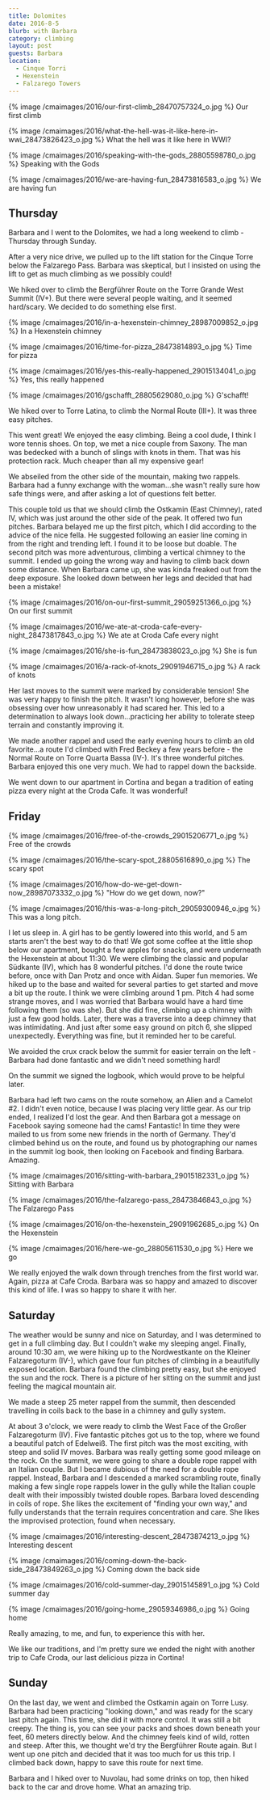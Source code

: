 ```yaml
---
title: Dolomites
date: 2016-8-5
blurb: with Barbara
category: climbing
layout: post
guests: Barbara
location:
  - Cinque Torri
  - Hexenstein
  - Falzarego Towers
---
```


{% image /cmaimages/2016/our-first-climb_28470757324_o.jpg %}
Our first climb



{% image /cmaimages/2016/what-the-hell-was-it-like-here-in-wwi_28473826423_o.jpg %}
What the hell was it like here in WWI?



{% image /cmaimages/2016/speaking-with-the-gods_28805598780_o.jpg %}
Speaking with the Gods



{% image /cmaimages/2016/we-are-having-fun_28473816583_o.jpg %}
We are having fun




## Thursday

Barbara and I went to the Dolomites, we had a long weekend to climb - Thursday through Sunday.

After a very nice drive, we pulled up to the lift station for the Cinque Torre
below the Falzarego Pass. Barbara was skeptical, but I insisted on using the lift to
get as much climbing as we possibly could!

We hiked over to climb the Bergführer Route on the Torre Grande West Summit (IV+).
But there were several people waiting, and it seemed hard/scary. We decided to
do something else first.

{% image /cmaimages/2016/in-a-hexenstein-chimney_28987009852_o.jpg %}
In a Hexenstein chimney



{% image /cmaimages/2016/time-for-pizza_28473814893_o.jpg %}
Time for pizza



{% image /cmaimages/2016/yes-this-really-happened_29015134041_o.jpg %}
Yes, this really happened



{% image /cmaimages/2016/gschafft_28805629080_o.jpg %}
G'schafft!



We hiked over to Torre Latina, to climb the Normal Route (III+). It was
three easy pitches.

This went great! We enjoyed the easy climbing. Being a cool dude, I think I wore
tennis shoes. On top, we met a nice couple from Saxony. The man was bedecked with
a bunch of slings with knots in them. That was his protection rack. Much cheaper than
all my expensive gear!

We abseiled from the other side of the mountain, making two rappels. Barbara had
a funny exchange with the woman...she wasn't really sure how safe things were, and
after asking a lot of questions felt better.

This couple told us that we should climb the Ostkamin (East Chimney), rated IV, which
was just around the other side of the peak. It offered two fun pitches. Barbara
belayed me up the first pitch, which I did according to the advice of the nice fella.
He suggested following an easier line coming in from the right and trending left.
I found it to be loose but doable. The second pitch was more adventurous, climbing
a vertical chimney to the summit. I ended up going the wrong way and having to climb
back down some distance. When Barbara came up, she was kinda freaked out from the
deep exposure. She looked down between her legs and decided that had been a mistake!

{% image /cmaimages/2016/on-our-first-summit_29059251366_o.jpg %}
On our first summit



{% image /cmaimages/2016/we-ate-at-croda-cafe-every-night_28473817843_o.jpg %}
We ate at Croda Cafe every night



{% image /cmaimages/2016/she-is-fun_28473838023_o.jpg %}
She is fun



{% image /cmaimages/2016/a-rack-of-knots_29091946715_o.jpg %}
A rack of knots



Her last moves to the summit were marked by considerable tension! She was very happy
to finish the pitch. It wasn't long however, before she was obsessing over how unreasonably
it had scared her. This led to a determination to always look down...practicing her
ability to tolerate steep terrain and constantly improving it.

We made another rappel and used the early evening hours to climb an old favorite...a
route I'd climbed with Fred Beckey a few years before - the Normal Route on
Torre Quarta Bassa (IV-). It's three wonderful pitches. Barbara enjoyed this one very
much. We had to rappel down the backside.

We went down to our apartment in Cortina and began a tradition of eating pizza every night
at the Croda Cafe. It was wonderful!

## Friday

{% image /cmaimages/2016/free-of-the-crowds_29015206771_o.jpg %}
Free of the crowds



{% image /cmaimages/2016/the-scary-spot_28805616890_o.jpg %}
The scary spot



{% image /cmaimages/2016/how-do-we-get-down-now_28987073332_o.jpg %}
"How do we get down, now?"



{% image /cmaimages/2016/this-was-a-long-pitch_29059300946_o.jpg %}
This was a long pitch.



I let us sleep in. A girl has to be gently lowered into this world, and 5 am starts
aren't the best way to do that! We got some coffee at the little shop below our apartment,
bought a few apples for snacks, and were underneath the Hexenstein at about 11:30.
We were climbing the classic and popular Südkante (IV), which has 8 wonderful pitches.
I'd done the route twice before, once with Dan Protz and once with Aidan. Super fun
memories. We hiked up to the base and waited for several parties to get started and move
a bit up the route. I think we were climbing around 1 pm. Pitch 4 had some strange moves,
and I was worried that Barbara would have a hard time following them (so was she). But
she did fine, climbing up a chimney with just a few good holds. Later, there was a 
traverse into a deep chimney that was intimidating. And just after some easy ground on
pitch 6, she slipped unexpectedly. Everything was fine, but it reminded her to be
careful.

We avoided the crux crack below the summit for easier terrain on the left - Barbara
had done fantastic and we didn't need something hard!

On the summit we signed the logbook, which would prove to be helpful later.

Barbara had left two cams on the route somehow, an Alien and a Camelot #2. I didn't even
notice, because I was placing very little gear. As our trip ended, I realized I'd lost the
gear. And then Barbara got a message on Facebook saying someone had the cams! Fantastic!
In time they were mailed to us from some new friends in the north of Germany. They'd climbed
behind us on the route, and found us by photographing our names in the summit log book, 
then looking on Facebook and finding Barbara. Amazing.

{% image /cmaimages/2016/sitting-with-barbara_29015182331_o.jpg %}
Sitting with Barbara



{% image /cmaimages/2016/the-falzarego-pass_28473846843_o.jpg %}
The Falzarego Pass



{% image /cmaimages/2016/on-the-hexenstein_29091962685_o.jpg %}
On the Hexenstein



{% image /cmaimages/2016/here-we-go_28805611530_o.jpg %}
Here we go



We really enjoyed the walk down through trenches from the first world war. Again, pizza
at Cafe Croda. Barbara was so happy and amazed to discover this kind of life. I was so
happy to share it with her.

## Saturday

The weather would be sunny and nice on Saturday, and I was determined to get in a full
climbing day. But I couldn't wake my sleeping angel. Finally, around 10:30 am, we were 
hiking up to the
Nordwestkante on the Kleiner Falzaregoturm (IV-), which gave four fun pitches of climbing
in a beautifully exposed location. Barbara found the climbing pretty easy, but she enjoyed
the sun and the rock. There is a picture of her sitting on the summit and just feeling
the magical mountain air.

We made a steep 25 meter rappel from the summit, then descended travelling in coils back
to the base in a chimney and gully system.

At about 3 o'clock, we were ready to climb the West Face of the Großer Falzaregoturm (IV).
Five fantastic pitches got us to the top, where we found a beautiful patch of Edelweiß.
The first pitch was the most exciting, with steep and solid IV moves. Barbara was
really getting some good mileage on the rock. On the summit, we were going to share a
double rope rappel with an Italian couple. But I became dubious of the need for a double
rope rappel. Instead, Barbara and I descended a marked scrambling route, finally
making a few single rope rappels lower in the gully while the Italian couple dealt
with their impossibly twisted double ropes. Barbara loved descending in coils of rope.
She likes the excitement of "finding your own way," and fully understands that the
terrain requires concentration and care. She likes the improvised protection, found
when necessary.

{% image /cmaimages/2016/interesting-descent_28473874213_o.jpg %}
Interesting descent



{% image /cmaimages/2016/coming-down-the-back-side_28473849263_o.jpg %}
Coming down the back side



{% image /cmaimages/2016/cold-summer-day_29015145891_o.jpg %}
Cold summer day



{% image /cmaimages/2016/going-home_29059346986_o.jpg %}
Going home



Really amazing, to me, and fun, to experience this with her.

We like our traditions, and I'm pretty sure we ended the night with another trip
to Cafe Croda, our last delicious pizza in Cortina!

## Sunday

On the last day, we went and climbed the Ostkamin again on Torre Lusy.
Barbara had been practicing "looking down," and was ready for the scary last pitch
again. This time, she did it with more control. It was still a bit creepy. The thing
is, you can see your packs and shoes down beneath your feet, 60 meters directly below.
And the chimney feels kind of wild, rotten and steep. After this, we thought we'd try
the Bergführer Route again. But I went up one pitch and decided that it was too much
for us this trip. I climbed back down, happy to save this route for next time.

Barbara and I hiked over to Nuvolau, had some drinks on top, then hiked back to the car
and drove home. What an amazing trip.



